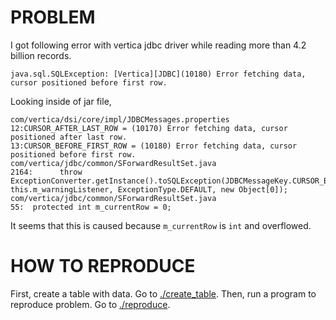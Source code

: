 # PROBLEM

I got following error with vertica jdbc driver while reading more than 4.2 billion records.

```
java.sql.SQLException: [Vertica][JDBC](10180) Error fetching data, cursor positioned before first row.
```

Looking inside of jar file,

```
com/vertica/dsi/core/impl/JDBCMessages.properties
12:CURSOR_AFTER_LAST_ROW = (10170) Error fetching data, cursor positioned after last row.
13:CURSOR_BEFORE_FIRST_ROW = (10180) Error fetching data, cursor positioned before first row.
com/vertica/jdbc/common/SForwardResultSet.java
2164:      throw ExceptionConverter.getInstance().toSQLException(JDBCMessageKey.CURSOR_BEFORE_FIRST_ROW, this.m_warningListener, ExceptionType.DEFAULT, new Object[0]);
com/vertica/jdbc/common/SForwardResultSet.java
55:  protected int m_currentRow = 0;
```

It seems that this is caused because `m_currentRow` is `int` and overflowed.

# HOW TO REPRODUCE

First, create a table with data. Go to [./create_table](./create_table).
Then, run a program to reproduce problem. Go to [./reproduce](./reproduce).
